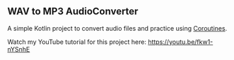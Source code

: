 ## WAV to MP3 AudioConverter
A simple Kotlin project to convert audio files and practice using [Coroutines](https://kotlinlang.org/docs/coroutines-basics.html).

Watch my YouTube tutorial for this project here: https://youtu.be/fkw1-nYSnhE
